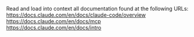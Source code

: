 Read and load into context all documentation found at the following URLs:
https://docs.claude.com/en/docs/claude-code/overview
https://docs.claude.com/en/docs/mcp
https://docs.claude.com/en/docs/intro
